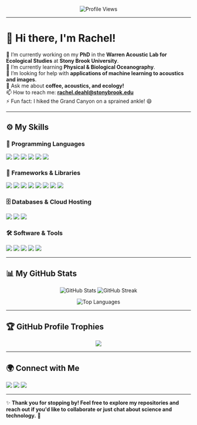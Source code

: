 <p align="center">
  <img src="https://komarev.com/ghpvc/?username=rnd22&style=flat-square&color=blue" alt="Profile Views" />
</p>

---

# 👋 Hi there, I'm Rachel!  

🔭 I’m currently working on my **PhD** in the **Warren Acoustic Lab for Ecological Studies** at **Stony Brook University**.  
🌱 I’m currently learning **Physical & Biological Oceanography**.  
🤔 I’m looking for help with **applications of machine learning to acoustics and images**.  
💬 Ask me about **coffee, acoustics, and ecology!**  
📫 How to reach me: **rachel.deahl@stonybrook.edu**  
⚡ Fun fact: I hiked the Grand Canyon on a sprained ankle! 😄  

---

## ⚙️ My Skills  

### 🚀 Programming Languages  
<p>
  <img src="https://img.shields.io/badge/-R-276DC3?style=for-the-badge&logo=r&logoColor=white" />
  <img src="https://img.shields.io/badge/-Python-3776AB?style=for-the-badge&logo=python&logoColor=white" />
  <img src="https://img.shields.io/badge/-MATLAB-0076A8?style=for-the-badge&logo=mathworks&logoColor=white" />
  <img src="https://img.shields.io/badge/-Java-007396?style=for-the-badge&logo=java&logoColor=white" />
  <img src="https://img.shields.io/badge/-C++-00599C?style=for-the-badge&logo=cplusplus&logoColor=white" />
  <img src="https://img.shields.io/badge/-SQL-CC2927?style=for-the-badge&logo=microsoft-sql-server&logoColor=white" />
</p>

### 🔧 Frameworks & Libraries  
<p>
  <img src="https://img.shields.io/badge/-ggplot2-00599C?style=for-the-badge&logo=r&logoColor=white" />
  <img src="https://img.shields.io/badge/-Dplyr-276DC3?style=for-the-badge&logo=r&logoColor=white" />
  <img src="https://img.shields.io/badge/-Tidyverse-1E88E5?style=for-the-badge&logo=r&logoColor=white" />
  <img src="https://img.shields.io/badge/-Caret-FFA07A?style=for-the-badge&logo=r&logoColor=white" />
  <img src="https://img.shields.io/badge/-Shiny-4682B4?style=for-the-badge&logo=r&logoColor=white" />
  <img src="https://img.shields.io/badge/-SciPy-8CAAE6?style=for-the-badge&logo=scipy&logoColor=white" />
  <img src="https://img.shields.io/badge/-NumPy-013243?style=for-the-badge&logo=numpy&logoColor=white" />
  <img src="https://img.shields.io/badge/-Pandas-150458?style=for-the-badge&logo=pandas&logoColor=white" />
</p>

### 🗄️ Databases & Cloud Hosting  
<p>
  <img src="https://img.shields.io/badge/-MySQL-4479A1?style=for-the-badge&logo=mysql&logoColor=white" />
  <img src="https://img.shields.io/badge/-MongoDB-4EA94B?style=for-the-badge&logo=mongodb&logoColor=white" />
  <img src="https://img.shields.io/badge/-Microsoft%20Access-A4373A?style=for-the-badge&logo=microsoft-access&logoColor=white" />
</p>

### 🛠️ Software & Tools  
<p>
  <img src="https://img.shields.io/badge/-Git-F05032?style=for-the-badge&logo=git&logoColor=white" />
  <img src="https://img.shields.io/badge/-VS%20Code-007ACC?style=for-the-badge&logo=visual-studio-code&logoColor=white" />
  <img src="https://img.shields.io/badge/-Figma-F24E1E?style=for-the-badge&logo=figma&logoColor=white" />
  <img src="https://img.shields.io/badge/-Quarto-4682B4?style=for-the-badge&logo=r&logoColor=white" />
  <img src="https://img.shields.io/badge/-Linux-FCC624?style=for-the-badge&logo=linux&logoColor=black" />
</p>

---

## 📊 My GitHub Stats  

<p align="center">
  <img src="https://github-readme-stats.vercel.app/api?username=rnd22&show_icons=true&theme=radical" alt="GitHub Stats" />
  <img src="https://github-readme-streak-stats.herokuapp.com?user=rnd22&theme=radical" alt="GitHub Streak" />
</p>

<p align="center">
  <img src="https://github-readme-stats.vercel.app/api/top-langs/?username=rnd22&layout=compact&theme=radical" alt="Top Languages" />
</p>

---

## 🏆 GitHub Profile Trophies  

<p align="center">
  <img src="https://github-profile-trophy.vercel.app/?username=rnd22&theme=radical&no-bg=true&no-frame=true" />
</p>

---

## 🌍 Connect with Me  

<p>
  <a href="https://twitter.com/rachelnkostelnik"><img src="https://img.shields.io/badge/-Twitter-1DA1F2?style=for-the-badge&logo=twitter&logoColor=white" /></a>
  <a href="https://www.linkedin.com/in/rachelnkostelnik/"><img src="https://img.shields.io/badge/-LinkedIn-0077B5?style=for-the-badge&logo=linkedin&logoColor=white" /></a>
  <a href="mailto:rachel.deahl@stonybrook.edu"><img src="https://img.shields.io/badge/-Gmail-D14836?style=for-the-badge&logo=gmail&logoColor=white" /></a>
</p>

---

✨ **Thank you for stopping by! Feel free to explore my repositories and reach out if you'd like to collaborate or just chat about science and technology.** 🚀
